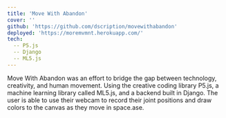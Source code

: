 ```yaml
---
title: 'Move With Abandon'
cover: ''
github: 'https://github.com/dscription/movewithabandon'
deployed: 'https://moremvmnt.herokuapp.com/'
tech:
  -- P5.js
  -- Django
  -- ML5.js
---
```

Move With Abandon was an effort to bridge the gap between technology, creativity, and human movement. Using the creative coding library P5.js, a machine learning library called ML5.js, and a backend built in Django. The user is able to use their webcam to record their joint positions and draw colors to the canvas as they move in space.ase.